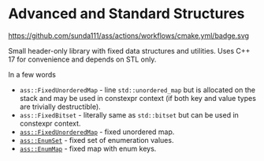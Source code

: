 # Advanced and Standard Structures

https://github.com/sunda111/ass/actions/workflows/cmake.yml/badge.svg

Small header-only library with fixed data structures and utilities. Uses C++ 17 for convenience and depends on STL only.

In a few words
- `ass::FixedUnorderedMap` - line `std::unordered_map` but is allocated on the stack and may be used in constexpr context (if both key and value types are trivially destructible).
- `ass::FixedBitset` - literally same as `std::bitset` but can be used in constexpr context.
- [`ass::FixedUnorderedMap`](doc/fixed_unordered_map.md) - fixed unordered map.
- [`ass::EnumSet`](doc/enum_set.md) - fixed set of enumeration values.
- [`ass::EnumMap`](doc/enum_map.md) - fixed map with enum keys.
